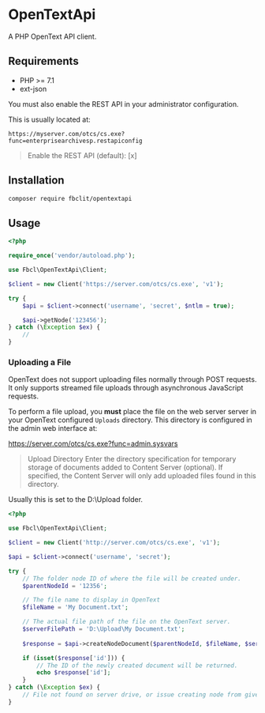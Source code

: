 # OpenTextApi

A PHP OpenText API client.

## Requirements

- PHP >= 7.1
- ext-json

You must also enable the REST API in your administrator configuration.

This is usually located at:

```
https://myserver.com/otcs/cs.exe?func=enterprisearchivesp.restapiconfig
```

> Enable the REST API (default): [x]

## Installation

```bash
composer require fbclit/opentextapi
```

## Usage

```php
<?php

require_once('vendor/autoload.php');

use Fbcl\OpenTextApi\Client;

$client = new Client('https://server.com/otcs/cs.exe', 'v1');

try {
    $api = $client->connect('username', 'secret', $ntlm = true);

    $api->getNode('123456');
} catch (\Exception $ex) {
    //
}
```

### Uploading a File

OpenText does not support uploading files normally through POST requests. It
only supports streamed file uploads through asynchronous JavaScript requests.

To perform a file upload, you **must** place the file on the web server
server in your OpenText configured `Uploads` directory. This directory
is configured in the admin web interface at:

https://server.com/otcs/cs.exe?func=admin.sysvars

> Upload Directory
> Enter the directory specification for temporary storage of documents added
> to Content Server (optional). If specified, the Content Server will only
> add uploaded files found in this directory.

Usually this is set to the D:\Upload folder.

```php
<?php

use Fbcl\OpenTextApi\Client;

$client = new Client('http://server.com/otcs/cs.exe', 'v1');

$api = $client->connect('username', 'secret');

try {
    // The folder node ID of where the file will be created under.
    $parentNodeId = '12356';

    // The file name to display in OpenText
    $fileName = 'My Document.txt';

    // The actual file path of the file on the OpenText server.
    $serverFilePath = 'D:\Upload\My Document.txt';
    
    $response = $api->createNodeDocument($parentNodeId, $fileName, $serverFilePath);

    if (isset($response['id'])) {
        // The ID of the newly created document will be returned.
        echo $response['id']; 
    }   
} catch (\Exception $ex) {
    // File not found on server drive, or issue creating node from given parent.
}
```

